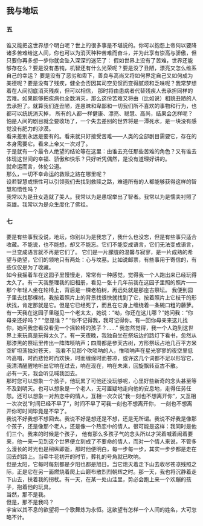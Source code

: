 ## 我与地坛  

### 五  

####  
谁又能把这世界想个明白呢？世上的很多事是不堪说的。你可以抱怨上帝何以要降诸多苦难给这人间，你也可以为消灭种种苦难而奋斗，并为此享有崇高与骄傲，但只要你再多想一步你就会坠入深深的迷茫了：
假如世界上没有了苦难，世界还能够存在么？要是没有愚钝，机智还有什么光荣呢？要是没了丑陋，漂亮又怎么维系自己的幸运？
要是没有了恶劣和卑下，善良与高尚又将如何界定自己又如何成为美德呢？要是没有了残疾，健全会否因其司空见惯而变得腻烦和乏味呢？我常梦想着在人间彻底消灭残疾，但可以相信，
那时将由患病者代替残疾人去承担同样的苦难。如果能够把疾病也全数消灭，那么这份苦难又将由（比如说）相貌丑陋的人去承担了。就算我们连丑陋，连愚昧和卑鄙和一切我们所不喜欢的事物和行为，也都可以统统消灭掉，
所有的人都一样健康、漂亮、聪慧、高尚，结果会怎样呢？怕是人间的剧目就全要收场了，一个失去差别的世界将是一潭死水，是一块没有感觉没有肥力的沙漠。  
看来差别永远是要有的。看来就只好接受苦难——人类的全部剧目需要它，存在的本身需要它。看来上帝又一次对了。  
于是就有一个最令人绝望的结论等在这里：由谁去充任那些苦难的角色？又有谁去体现这世间的幸福、骄傲和快乐？只好听凭偶然，是没有道理好讲的。  
就命运而言，休伦公道。  
那么，一切不幸命运的救赎之路在哪里呢？  
设若智慧或悟性可以引领我们去找到救赎之路，难道所有的人都能够获得这样的智慧和悟性吗？  
我常以为是丑女造就了美人。我常以为是愚氓举出了智者。我常以为是懦夫衬照了英雄。我常以为是众生度化了佛祖。  
####  

### 七  

####  
要是有些事我没说，地坛，你别以为是我忘了，我什么也没忘，但是有些事只适合收藏。不能说，也不能想，却又不能忘。它们不能变成语言，它们无法变成语言，一旦变成语言就不再是它们了。
它们是一片朦胧的温馨与寂寥，是一片成熟的希望与绝望，它们的领地只有两处：心与坟墓。比如说邮票，有些事用于寄信的，有些仅仅是为了收藏。  
如今我摇着车在这园子里慢慢走，常常有一种感觉，觉得我一个人跑出来已经玩得太久了。有一天我整理我的旧相册，看见一张十几年前我在这园子里照的照片——那个年轻人坐在轮椅上，背后是一棵老柏树，再远处就是那座古祭坛。
我便到园子里去找那棵树。我按着照片上的背景找很快就找到了它，按着照片上它枝干的形状找，肯定那就是它。但是它已经死了，而且在它身上缠绕着一条碗口粗的藤萝。
有一天我在这园子里碰见一个老太太，她说：“呦，你还在这儿哪？”她问我：“你母亲还好吗？” “您是谁？” “你不记得我，我可记得你。有一回你母亲来这儿找你，她问我您看没看见一个摇轮椅的孩子？......”
我忽然觉得，我一个人跑到这世界上来玩真是玩得太久了。有一天夜晚，我独自坐在祭坛边的路灯下看书，忽然从那漆黑的祭坛里传出一阵阵唢呐声；四周都是参天古树，方形祭坛占地几百平方米空旷坦荡独对苍天，
我看不见那个吹唢呐的人，惟唢呐声在星光寥寥的夜空里低吟高唱，时而悲怆时而欢快，时而缠绵时而苍凉，或许这几个词都不足以形容它，我清清醒醒地听出它响在过去，响在现在，响在未来，回旋飘转亘古不散。  
必有一天，我会听见喊我回去。  
那时您可以想象一个孩子，他玩累了可他还没玩够呢，心里好些新奇的念头甚至等不及到明天。也可以想象是一个老人，无可置疑地走向他的安息地，走得任劳任怨。还可以想象一对热恋中的情人，互相一次次说“我一刻也不想离开你”，又互相一次次说“时间已经不早了”，时间不早了可我一刻也不想离开你，
一刻也不想离开你可时间毕竟是不早了。  
我说不好我想不想回去。我说不好是想还是不想，还是无所谓。我说不好我是像那个孩子，还是像那个老人，还是像一个热恋中的情人。很可能是这样：我同时是他们三个。我来的时候是个孩子，
他有那么多孩子气的念头所以才哭着喊着闹着要来，他一来一见到这个世界便立刻成了不要命的情人，而对一个情人来说，不管多么漫长的时光也是稍纵即逝，那时他便明白，每一步每一步，其实一步步都是走在回去的路上。当牵牛花初开的时节，葬礼的号角就已吹响。  
但是太阳，它每时每刻都是夕阳也都是旭日。当它熄灭着走下山去收尽苍凉残照之际，正是它在另一面燃烧着爬上山巅布散烈烈朝辉之时。那一天，我也将沉静着走下山去，扶着我的拐杖。有一天，在某一处山洼里，势必会跑上来一个欢蹦的孩子，抱着他的玩具。  
当然，那不是我。  
但是，那不是我吗？  
宇宙以其不息的欲望将一个歌舞炼为永恒。这欲望有怎样一个人间的姓名，大可忽略不计。
####  
